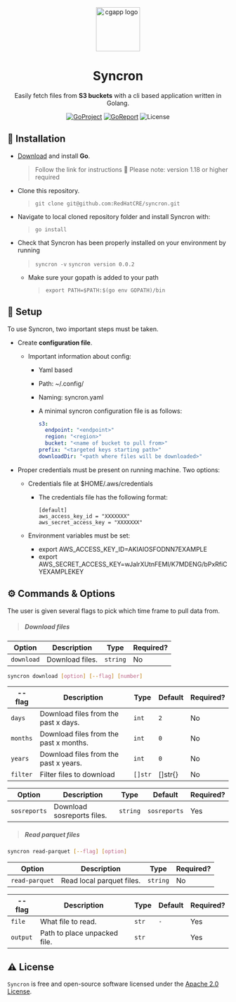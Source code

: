 <div align="center">
  <img alt="cgapp logo" src="https://i.imgur.com/QdUJPDU.png" width="100px"/>

# Syncron

Easily fetch files from **S3 buckets** with a cli based application written in Golang.

[![GoProject](https://img.shields.io/badge/Go-1.18+-00ADD8?style=for-the-badge&logo=go)](https://github.com/RedHatCRE/syncron) [![GoReport](https://img.shields.io/badge/Go_report-A+-success?style=for-the-badge&logo=none)](https://goreportcard.com/badge/github.com/redhatcre/syncron) ![License](https://img.shields.io/badge/license-apache_2.0-red?style=for-the-badge&logo=none)
</div>

## 🔧 Installation


- [Download](https://golang.org/dl/) and install **Go**. 
    > Follow the link for instructions
    > 🔔 Please note: version 1.18 or higher required
- Clone this repository.
    
    > `git clone git@github.com:RedHatCRE/syncron.git`

- Navigate to local cloned repository folder and install Syncron with:
    
    > `go install`

- Check that Syncron has been properly installed on your environment by running
    > `syncron -v`
    > `syncron version 0.0.2`

    - Make sure your gopath is added to your path
      >  `export PATH=$PATH:$(go env GOPATH)/bin`



## 📖 Setup

To use Syncron, two important steps must be taken.

- Create **configuration file**. 
    - Important information about config:
        - Yaml based
        - Path: ~/.config/
        - Naming: syncron.yaml
        - A minimal syncron configuration file is as follows:

            ```yaml
            s3:
              endpoint: "<endpoint>"
              region: "<region>"
              bucket: "<name of bucket to pull from>"
            prefix: "<targeted keys starting path>"
            downloadDir: "<path where files will be downloaded>"
            ```

- Proper credentials must be present on running machine. Two options:
  - Credentials file at $HOME/.aws/credentials
    - The credentials file has the following format:
    
      ```
      [default]
      aws_access_key_id = "XXXXXXX"
      aws_secret_access_key = "XXXXXXX"
      ```
      
  - Environment variables must be set:
    - export AWS_ACCESS_KEY_ID=AKIAIOSFODNN7EXAMPLE
    - export AWS_SECRET_ACCESS_KEY=wJalrXUtnFEMI/K7MDENG/bPxRfiCYEXAMPLEKEY


## ⚙️ Commands & Options


The user is given several flags to pick which time frame to pull data from.


> ##### **Download files**

| Option | Description                                              | Type   | Required? |
|--------|----------------------------------------------------------|--------|-----------|
| `download`   | Download files.| `string` | No        |

```bash
syncron download [option] [--flag] [number]
```

| --flag | Description                                              | Type   | Default | Required? |
|--------|----------------------------------------------------------|--------|---------|-----------|
| `days`   | Download files from the past x days. | `int` | `2` | No        |
| `months`   | Download files from the past x months. | `int` | `0` | No        |
| `years`   | Download files from the past x years. | `int` | `0` | No        |
| `filter`   | Filter files to download | `[]str` | []str{} | No        |

| Option | Description                                              | Type   | Default | Required? |
|--------|----------------------------------------------------------|--------|---------|-----------|
| `sosreports`   | Download sosreports files.| `string` | `sosreports` | Yes        |

> ##### **Read parquet files**

```bash
syncron read-parquet [--flag] [option]
```

| Option | Description                                              | Type   | Required? |
|--------|----------------------------------------------------------|--------|-----------|
| `read-parquet`   | Read local parquet files.| `string` | No        |

| --flag | Description                                              | Type   | Default | Required? |
|--------|----------------------------------------------------------|--------|---------|-----------|
| `file`   | What file to read. | `str` | `-` | Yes        |
| `output`   | Path to place unpacked file. | `str` |  | Yes        |
## ⚠️ License

`Syncron` is free and open-source software licensed under the [Apache 2.0 License](https://github.com/RedHatCRE/syncron/blob/main/LICENSE). 
